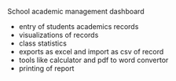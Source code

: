 School academic management dashboard 
- entry of students academics records
- visualizations of records
- class statistics
- exports as excel and import as csv of record
- tools like calculator and pdf to word convertor
- printing of report 
